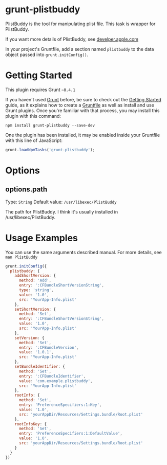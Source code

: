 # grunt-plistbuddy

PlistBuddy is the tool for manipulating plist file. This task is wrapper for PlistBuddy.

If you want more details of PlistBuddy, see [develper.apple.com](https://developer.apple.com/library/mac/documentation/Darwin/Reference/ManPages/man8/PlistBuddy.8.html)

In your project's Gruntfile, add a section named `plistbuddy` to the data object passed into `grunt.initConfig()`.


# Getting Started
This plugin requires Grunt `~0.4.1`

If you haven't used [Grunt](http://gruntjs.com/) before, be sure to check out the [Getting Started](http://gruntjs.com/getting-started) guide, as it explains how to create a [Gruntfile](http://gruntjs.com/sample-gruntfile) as well as install and use Grunt plugins. Once you're familiar with that process, you may install this plugin with this command:

```shell
npm install grunt-plistbuddy --save-dev
```

One the plugin has been installed, it may be enabled inside your Gruntfile with this line of JavaScript:

```js
grunt.loadNpmTasks('grunt-plistbuddy');
```
# Options

## options.path
Type: `String`
Default value: `/usr/libexec/PlistBuddy`

The path for PlistBuddy. I think it's usually installed in /usr/libexec/PlistBuddy.

# Usage Examples

You can use the same arguments described manual. For more details, see ```man PlistBuddy```

```js
grunt.initConfig({
  plistbuddy: {
    addShortVersion: {
      method: 'Add',
      entry: ':CFBundleShortVersionString',
      type: 'string',
      value: '1.0',
      src: 'YourApp-Info.plist'
    },
    setShortVersion: {
      method: 'Set',
      entry: ':CFBundleShortVersionString',
      value: '1.0',
      src: 'YourApp-Info.plist'
    },
    setVersion: {
      method: 'Set',
      entry: ':CFBundleVersion',
      value: '1.0.1',
      src: 'YourApp-Info.plist'
    },
    setBundleIdentifier: {
      method: 'Set',
      entry: ':CFBundleIdentifier',
      value: 'com.example.plistbuddy',
      src: 'YourApp-Info.plist'
    },
    rootInfo: {
      method: 'Set',
      entry: 'PreferenceSpecifiers:1:Key',
      value: '1.0',
      src: 'yourAppDir/Resources/Settings.bundle/Root.plist'
    },
    rootInfoKey: {
      method: 'Set',
      entry: 'PreferenceSpecifiers:1:DefaultValue',
      value: '1.0',
      src: 'yourAppDir/Resources/Settings.bundle/Root.plist'
    }
  }
})
```
